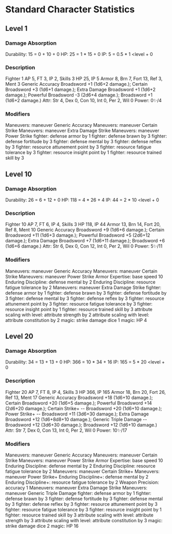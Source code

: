 # Standard Character Statistics

## Level 1

### Damage Absorption
Durability: 15 = 0 <level scaling> + 10 <Con> + 0 <modifier>
HP: 25 = 1 <rank mult> * 15 <durability> + 0 <modifier>
IP: 5 = 0.5 <rank mult> * 1 <level + 0 <modifier>

### Description
Fighter 1
AP 5, FT 3, IP 2, Skills 3
HP 25, IP 5
Armor 8, Brn 7, Fort 13, Ref 3, Ment 3
Generic Accuracy Broadsword +1 (1d6+2 damage.); Certain Broadsword +3 (1d6+1 damage.); Extra Damage Broadsword +1 (1d6+2 damage.); Powerful Broadsword -3 (2d6+4 damage.); Broadsword +1 (1d6+2 damage.)
Attr: Str 4, Dex 0, Con 10, Int 0, Per 2, Wil 0
Power: 0✨/4

### Modifiers
Maneuvers: maneuver Generic Accuracy
Maneuvers: maneuver Certain Strike
Maneuvers: maneuver Extra Damage Strike
Maneuvers: maneuver Power Strike
fighter: defense armor by 1
fighter: defense brawn by 3
fighter: defense fortitude by 3
fighter: defense mental by 3
fighter: defense reflex by 3
fighter: resource attunement point by 3
fighter: resource fatigue tolerance by 3
fighter: resource insight point by 1
fighter: resource trained skill by 3

## Level 10

### Damage Absorption
Durability: 26 = 6 <level scaling> + 12 <Con> + 0 <modifier>
HP: 118 = 4 <rank mult> * 26 <durability> + 4 <modifier>
IP: 44 = 2 <rank mult> * 10 <level + 0 <modifier>

### Description
Fighter 10
AP 7, FT 6, IP 4, Skills 3
HP 118, IP 44
Armor 13, Brn 14, Fort 20, Ref 8, Ment 10
Generic Accuracy Broadsword +9 (1d6+6 damage.); Certain Broadsword +11 (1d6+3 damage.); Powerful Broadsword +5 (2d6+12 damage.); Extra Damage Broadsword +7 (1d6+11 damage.); Broadsword +6 (1d6+6 damage.)
Attr: Str 6, Dex 0, Con 12, Int 0, Per 2, Wil 0
Power: 5✨/11

### Modifiers
Maneuvers: maneuver Generic Accuracy
Maneuvers: maneuver Certain Strike
Maneuvers: maneuver Power Strike
Armor Expertise: base speed 10
Enduring Discipline: defense mental by 2
Enduring Discipline: resource fatigue tolerance by 2
Maneuvers: maneuver Extra Damage Strike
fighter: defense armor by 1
fighter: defense brawn by 3
fighter: defense fortitude by 3
fighter: defense mental by 3
fighter: defense reflex by 3
fighter: resource attunement point by 3
fighter: resource fatigue tolerance by 3
fighter: resource insight point by 1
fighter: resource trained skill by 3
attribute scaling with level: attribute strength by 2
attribute scaling with level: attribute constitution by 2
magic: strike damage dice 1
magic: HP 4

## Level 20

### Damage Absorption
Durability: 34 = 13 <level scaling> + 13 <Con> + 0 <modifier>
HP: 366 = 10 <rank mult> * 34 <durability> + 16 <modifier>
IP: 165 = 5 <rank mult> * 20 <level + 0 <modifier>

### Description
Fighter 20
AP 7, FT 8, IP 4, Skills 3
HP 366, IP 165
Armor 18, Brn 20, Fort 26, Ref 13, Ment 17
Generic Accuracy Broadsword +18 (1d6+10 damage.); Certain Broadsword +20 (1d6+5 damage.); Powerful Broadsword +14 (2d6+20 damage.); Certain Strike+ -- Broadsword +20 (1d6+10 damage.); Power Strike+ -- Broadsword +11 (3d6+30 damage.); Extra Damage Broadsword +12 (1d6+8d8+10 damage.); Generic Triple Damage -- Broadsword +12 (3d6+30 damage.); Broadsword +12 (1d6+10 damage.)
Attr: Str 7, Dex 0, Con 13, Int 0, Per 2, Wil 0
Power: 10✨/17

### Modifiers
Maneuvers: maneuver Generic Accuracy
Maneuvers: maneuver Certain Strike
Maneuvers: maneuver Power Strike
Armor Expertise: base speed 10
Enduring Discipline: defense mental by 2
Enduring Discipline: resource fatigue tolerance by 2
Maneuvers: maneuver Certain Strike+
Maneuvers: maneuver Power Strike+
Enduring Discipline+: defense mental by 2
Enduring Discipline+: resource fatigue tolerance by 2
Weapon Precision: accuracy 1
Maneuvers: maneuver Extra Damage Strike
Maneuvers: maneuver Generic Triple Damage
fighter: defense armor by 1
fighter: defense brawn by 3
fighter: defense fortitude by 3
fighter: defense mental by 3
fighter: defense reflex by 3
fighter: resource attunement point by 3
fighter: resource fatigue tolerance by 3
fighter: resource insight point by 1
fighter: resource trained skill by 3
attribute scaling with level: attribute strength by 3
attribute scaling with level: attribute constitution by 3
magic: strike damage dice 2
magic: HP 16
